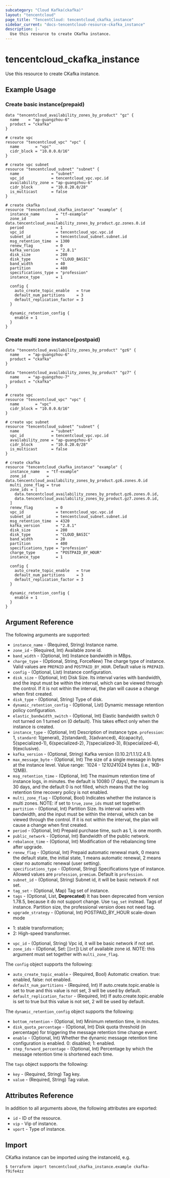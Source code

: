 ```yaml
---
subcategory: "Cloud Kafka(ckafka)"
layout: "tencentcloud"
page_title: "TencentCloud: tencentcloud_ckafka_instance"
sidebar_current: "docs-tencentcloud-resource-ckafka_instance"
description: |-
  Use this resource to create CKafka instance.
---
```


# tencentcloud_ckafka_instance

Use this resource to create CKafka instance.

## Example Usage

### Create basic instance(prepaid)

```hcl
data "tencentcloud_availability_zones_by_product" "gz" {
  name    = "ap-guangzhou-6"
  product = "ckafka"
}

# create vpc
resource "tencentcloud_vpc" "vpc" {
  name       = "vpc"
  cidr_block = "10.0.0.0/16"
}

# create vpc subnet
resource "tencentcloud_subnet" "subnet" {
  name              = "subnet"
  vpc_id            = tencentcloud_vpc.vpc.id
  availability_zone = "ap-guangzhou-6"
  cidr_block        = "10.0.20.0/28"
  is_multicast      = false
}

# create ckafka
resource "tencentcloud_ckafka_instance" "example" {
  instance_name       = "tf-example"
  zone_id             = data.tencentcloud_availability_zones_by_product.gz.zones.0.id
  period              = 1
  vpc_id              = tencentcloud_vpc.vpc.id
  subnet_id           = tencentcloud_subnet.subnet.id
  msg_retention_time  = 1300
  renew_flag          = 0
  kafka_version       = "2.8.1"
  disk_size           = 200
  disk_type           = "CLOUD_BASIC"
  band_width          = 40
  partition           = 400
  specifications_type = "profession"
  instance_type       = 1

  config {
    auto_create_topic_enable   = true
    default_num_partitions     = 3
    default_replication_factor = 3
  }

  dynamic_retention_config {
    enable = 1
  }
}
```

### Create multi zone instance(postpaid)

```hcl
data "tencentcloud_availability_zones_by_product" "gz6" {
  name    = "ap-guangzhou-6"
  product = "ckafka"
}

data "tencentcloud_availability_zones_by_product" "gz7" {
  name    = "ap-guangzhou-7"
  product = "ckafka"
}

# create vpc
resource "tencentcloud_vpc" "vpc" {
  name       = "vpc"
  cidr_block = "10.0.0.0/16"
}

# create vpc subnet
resource "tencentcloud_subnet" "subnet" {
  name              = "subnet"
  vpc_id            = tencentcloud_vpc.vpc.id
  availability_zone = "ap-guangzhou-6"
  cidr_block        = "10.0.20.0/28"
  is_multicast      = false
}

# create ckafka
resource "tencentcloud_ckafka_instance" "example" {
  instance_name   = "tf-example"
  zone_id         = data.tencentcloud_availability_zones_by_product.gz6.zones.0.id
  multi_zone_flag = true
  zone_ids = [
    data.tencentcloud_availability_zones_by_product.gz6.zones.0.id,
    data.tencentcloud_availability_zones_by_product.gz7.zones.0.id,
  ]
  renew_flag          = 0
  vpc_id              = tencentcloud_vpc.vpc.id
  subnet_id           = tencentcloud_subnet.subnet.id
  msg_retention_time  = 4320
  kafka_version       = "2.8.1"
  disk_size           = 200
  disk_type           = "CLOUD_BASIC"
  band_width          = 20
  partition           = 400
  specifications_type = "profession"
  charge_type         = "POSTPAID_BY_HOUR"
  instance_type       = 1

  config {
    auto_create_topic_enable   = true
    default_num_partitions     = 3
    default_replication_factor = 3
  }

  dynamic_retention_config {
    enable = 1
  }
}
```

## Argument Reference

The following arguments are supported:

* `instance_name` - (Required, String) Instance name.
* `zone_id` - (Required, Int) Available zone id.
* `band_width` - (Optional, Int) Instance bandwidth in MBps.
* `charge_type` - (Optional, String, ForceNew) The charge type of instance. Valid values are `PREPAID` and `POSTPAID_BY_HOUR`. Default value is `PREPAID`.
* `config` - (Optional, List) Instance configuration.
* `disk_size` - (Optional, Int) Disk Size. Its interval varies with bandwidth, and the input must be within the interval, which can be viewed through the control. If it is not within the interval, the plan will cause a change when first created.
* `disk_type` - (Optional, String) Type of disk.
* `dynamic_retention_config` - (Optional, List) Dynamic message retention policy configuration.
* `elastic_bandwidth_switch` - (Optional, Int) Elastic bandwidth switch 0 not turned on 1 turned on (0 default). This takes effect only when the instance is created.
* `instance_type` - (Optional, Int) Description of instance type. `profession`: 1, `standard`:  1(general), 2(standard), 3(advanced), 4(capacity), 5(specialized-1), 6(specialized-2), 7(specialized-3), 8(specialized-4), 9(exclusive).
* `kafka_version` - (Optional, String) Kafka version (0.10.2/1.1.1/2.4.1).
* `max_message_byte` - (Optional, Int) The size of a single message in bytes at the instance level. Value range: `1024 - 12*1024*1024 bytes (i.e., 1KB-12MB).
* `msg_retention_time` - (Optional, Int) The maximum retention time of instance logs, in minutes. the default is 10080 (7 days), the maximum is 30 days, and the default 0 is not filled, which means that the log retention time recovery policy is not enabled.
* `multi_zone_flag` - (Optional, Bool) Indicates whether the instance is multi zones. NOTE: if set to `true`, `zone_ids` must set together.
* `partition` - (Optional, Int) Partition Size. Its interval varies with bandwidth, and the input must be within the interval, which can be viewed through the control. If it is not within the interval, the plan will cause a change when first created.
* `period` - (Optional, Int) Prepaid purchase time, such as 1, is one month.
* `public_network` - (Optional, Int) Bandwidth of the public network.
* `rebalance_time` - (Optional, Int) Modification of the rebalancing time after upgrade.
* `renew_flag` - (Optional, Int) Prepaid automatic renewal mark, 0 means the default state, the initial state, 1 means automatic renewal, 2 means clear no automatic renewal (user setting).
* `specifications_type` - (Optional, String) Specifications type of instance. Allowed values are `profession`, `premium`. Default is `profession`.
* `subnet_id` - (Optional, String) Subnet id, it will be basic network if not set.
* `tag_set` - (Optional, Map) Tag set of instance.
* `tags` - (Optional, List, **Deprecated**) It has been deprecated from version 1.78.5, because it do not support change. Use `tag_set` instead. Tags of instance. Partition size, the professional version does not need tag.
* `upgrade_strategy` - (Optional, Int) POSTPAID_BY_HOUR scale-down mode
- 1: stable transformation;
- 2: High-speed transformer.
* `vpc_id` - (Optional, String) Vpc id, it will be basic network if not set.
* `zone_ids` - (Optional, Set: [`Int`]) List of available zone id. NOTE: this argument must set together with `multi_zone_flag`.

The `config` object supports the following:

* `auto_create_topic_enable` - (Required, Bool) Automatic creation. true: enabled, false: not enabled.
* `default_num_partitions` - (Required, Int) If auto.create.topic.enable is set to true and this value is not set, 3 will be used by default.
* `default_replication_factor` - (Required, Int) If auto.create.topic.enable is set to true but this value is not set, 2 will be used by default.

The `dynamic_retention_config` object supports the following:

* `bottom_retention` - (Optional, Int) Minimum retention time, in minutes.
* `disk_quota_percentage` - (Optional, Int) Disk quota threshold (in percentage) for triggering the message retention time change event.
* `enable` - (Optional, Int) Whether the dynamic message retention time configuration is enabled. 0: disabled; 1: enabled.
* `step_forward_percentage` - (Optional, Int) Percentage by which the message retention time is shortened each time.

The `tags` object supports the following:

* `key` - (Required, String) Tag key.
* `value` - (Required, String) Tag value.

## Attributes Reference

In addition to all arguments above, the following attributes are exported:

* `id` - ID of the resource.
* `vip` - Vip of instance.
* `vport` - Type of instance.



## Import

CKafka instance can be imported using the instanceId, e.g.

```
$ terraform import tencentcloud_ckafka_instance.example ckafka-f9ife4zz
```

